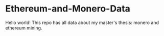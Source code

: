 # Ethereum-and-Monero-Data
Hello world! This repo has all data about my master's thesis: monero and ethereum mining. 
